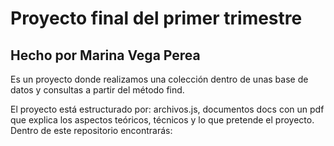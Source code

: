 # Proyecto final del primer trimestre

## Hecho por Marina Vega Perea

Es un proyecto donde realizamos una colección dentro de unas base de datos y consultas a partir del método find.

El proyecto está estructurado por: archivos.js, documentos docs con un pdf que explica los aspectos teóricos, técnicos y lo que pretende el proyecto.
Dentro de este repositorio encontrarás:

